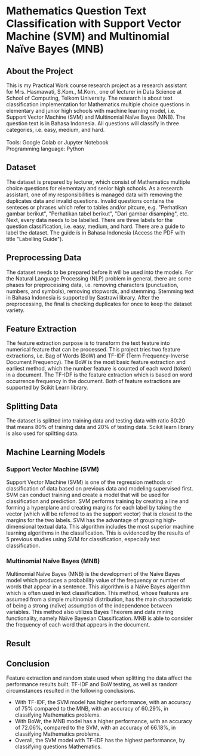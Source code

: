 # Mathematics Question Text Classification with Support Vector Machine (SVM) and Multinomial Naïve Bayes (MNB)

## About the Project
This is my Practical Work course research project as a research assistant for Mrs. Hasmawati, S.Kom., M.Kom., one of lecturer in Data Science at School of Computing, Telkom University. The research is about text classification implementation for Mathematics multiple choice questions in elementary and junior high schools with machine learning model, i.e. Support Vector Machine (SVM) and Multinomial Naïve Bayes (MNB). The question text is in Bahasa Indonesia. All questions will classify in three categories, i.e. easy, medium, and hard. </br></br>
Tools: Google Colab or Jupyter Notebook </br>
Programming language: Python </br>

## Dataset
The dataset is prepared by lecturer, which consist of Mathematics multiple choice questions for elementary and senior high schools. As a research assistant, one of my responsibilities is managed data with removing the duplicates data and invalid questions. Invalid questions contains the senteces or phrases which refer to tables and/or pitcure, e.g. "Perhatikan gambar berikut", "Perhatikan tabel berikut", "Dari gambar disamping", etc. Next, every data needs to be labelled. There are three labels for the question classification, i.e. easy, medium, and hard. There are a guide to label the dataset. The guide is in Bahasa Indonesia (Access the PDF with title "Labelling Guide").

## Preprocessing Data
The dataset needs to be prepared before it will be used into the models. For the Natural Language Processing (NLP) problem in general, there are some phases for preprocessing data, i.e. removing characters (punctuation, numbers, and symbols), removing stopwords, and stemming. Stemming text in Bahasa Indonesia is supported by Sastrawi library. After the preprocessing, the final is checking duplicates for once to keep the dataset variety.  

## Feature Extraction
The feature extraction purpose is to transform the text feature into numerical feature that can be processed. This project tries two feature extractions, i.e. Bag of Words (BoW) and TF-IDF (Term Frequency-Inverse Document Frequency). The BoW is the most basic feature extraction and earliest method, which the number feature is counted of each word (token) in a document. The TF-IDF is the feature extraction which is based on word occurrence frequency in the document. Both of feature extractions are supported by Scikit Learn library.

## Splitting Data
The dataset is splitted into training data and testing data with ratio 80:20 that means 80% of training data and 20% of testing data. Scikit learn library is also used for spiltting data.

## Machine Learning Models

### Support Vector Machine (SVM)
Support Vector Machine (SVM) is one of the regression methods or
classification of data based on previous data and modeling supervised first. SVM can conduct training and create a model that will be used for classification and prediction. SVM performs training by creating a line and forming a hyperplane and creating margins for each label by taking the vector (which will be referred to as the support vector) that is closest to the margins for the two labels. SVM has the advantage of grouping high-dimensional textual data. This algorithm includes the most superior machine learning algorithms in the classification. This is evidenced by the results of 5 previous studies using SVM for classification, especially text classification.

### Multinomial Naïve Bayes (MNB)
Multinomial Naïve Bayes (MNB) is the development of the Naïve Bayes model which produces a probability value of the frequency or number of words that appear in a sentence. This algorithm is a Naïve Bayes algorithm which is often used in text classification. This method, whose features are assumed from a simple multinomial distribution, has the main characteristic of being a strong (naïve) assumption of the independence between variables. This method also utilizes Bayes Theorem and data mining functionality, namely Naïve Bayesian Classification. MNB is able to consider the frequency of each word that appears in the document.

## Result


## Conclusion
Feature extraction and random state used when splitting the data affect the performance results built. TF-IDF and BoW testing, as well as random circumstances resulted in the following conclusions.
* With TF-IDF, the SVM model has higher performance, with an accuracy of 75% compared to the MNB, with an accuracy of 60.29%, in classifying Mathematics problems.
* With BoWr, the MNB model has a higher performance, with an accuracy of 72.06%, compared to the SVM, with an accuracy of 66.18%, in classifying Mathematics problems.
* Overall, the SVM model with TF-IDF has the highest performance, by classifying questions Mathematics.
